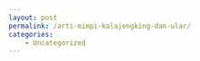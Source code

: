 ```yaml
---
layout: post
permalink: /arti-mimpi-kalajengking-dan-ular/
categories:
    - Uncategorized
---
```


